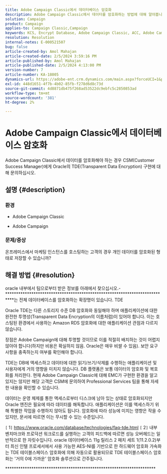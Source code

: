 ```yaml
---
title: Adobe Campaign Classic에서 데이터베이스 암호화
description: Adobe Campaign Classic에서 데이터를 암호화하는 방법에 대해 알아봅니다. oracle의 투명한 데이터 암호화(TDE)를 사용합니다.
solution: Campaign
product: Campaign
applies-to: Campaign Classic,Campaign
keywords: KCS, Encrypt Database, Adobe Campaign Classic, ACC, Adobe Campaign, FAQ, Oracle, Oracle TDE
resolution: Resolution
internal-notes: E-000521507
bug: false
article-created-by: Amol Mahajan
article-created-date: 2/5/2024 3:59:16 PM
article-published-by: Amol Mahajan
article-published-date: 2/5/2024 4:13:00 PM
version-number: 7
article-number: KA-18005
dynamics-url: https://adobe-ent.crm.dynamics.com/main.aspx?forceUCI=1&pagetype=entityrecord&etn=knowledgearticle&id=4e81807d-3fc4-ee11-9079-6045bd0063aa
exl-id: 448d1651-4f7b-4b02-85fb-f278d6d8c73d
source-git-commit: 4d8871db475f268ad53522dc9ebfc5c2850853ad
workflow-type: tm+mt
source-wordcount: '381'
ht-degree: 2%

---
```


# Adobe Campaign Classic에서 데이터베이스 암호화


Adobe Campaign Classic에서 데이터를 암호화해야 하는 경우 CSM(Customer Success Manager)에게 Oracle의 TDE(Transparent Data Encryption) 구현에 대해 문의하십시오.

## 설명 {#description}


### <b>환경</b>

- Adobe Campaign Classic


- Adobe Campaign




### <b>문제/증상</b>

온프레미스에서 마케팅 인스턴스를 호스팅하는 고객의 경우 개인 데이터를 암호화된 형태로 저장할 수 있습니까?


## 해결 방법 {#resolution}


oracle 내부에서 팀으로부터 받은 정보를 아래에서 찾으십시오.- \*\*\*\*\*\*\*\*\*\*\*\*\*\*\*\*\*\*\*\*\*\*\*\*\*\*\*\*\*\*\*\*\*\*\*\*\*\*\*\*\*\*\*\*\*\*\*\*\*\*\*\*\*\*\*\*\*\*\*\*\*\*\*\*\*\*\*\*\*\*\*\*\*\*\*는 전체 데이터베이스를 암호화하는 확장명이 있습니다. TDE

Oracle TDE는 다른 스토리지 수준 DB 암호화와 동일해야 하며 애플리케이션에 대한 완전한 투명성(Transparent Data Encryption의 이름처럼)이 있어야 합니다. 이는 호스팅된 환경에서 사용하는 Amazon RDS 암호화에 대한 애플리케이션 관점과 다르지 않습니다.

장점은 Adobe Campaign에 대해 투명할 것이므로 이를 적절히 배치하는 것이 어렵지 않아야 합니다(하지만 비용은 확실하지 않음. Oracle은 매우 비쌀 수 있음). 보안 요구 사항을 충족하는지 여부를 확인해야 합니다.

TDE는 DB에 액세스하고 데이터에 대한 읽기/쓰기/삭제를 수행하는 애플리케이션 및 사용자에게 거의 영향을 미치지 않습니다. DB 플랫폼은 보통 데이터의 암호화 및 복호화를 처리한다. 현재 Adobe Campaign Classic에 대해 EMC가 구현한 환경을 알고 있지는 않지만 해당 고객은 CSM에 문의하여 Professional Services 팀을 통해 자세한 내용을 확인할 수 있습니다.

데이터는 운영 체제를 통한 액세스로부터 디스크에 남아 있는 상태로 암호화되지만 Oracle 엔진은 필요에 따라 데이터를 해독합니다. 애플리케이션은 이를 액세스하기 위해 특별한 작업을 수행하지 않아도 됩니다. 암호화에 따라 성능에 미치는 영향은 작을 수 있지만, 문서에 따르면 이는 무시할 수 있는 수준입니다.

`[` 1`]`  https://www.oracle.com/database/technologies/faq-tde.html
`[` 2`]`  내부 벤치마크와 프로덕션 워크로드를 실행하는 고객의 피드백에 따르면 성능 오버헤드는 일반적으로 한 자릿수입니다. oracle 데이터베이스 11g 릴리스 2 패치 세트 1(11.2.0.2)부터 최신 인텔 프로세서에서 사용 가능한 AES-NI를 기반으로 한 하드웨어 암호화 가속화는 TDE 테이블스페이스 암호화에 의해 자동으로 활용되므로 TDE 테이블스페이스 암호화는 &#39;거의 0에 가까운&#39; 암호화 솔루션으로 간주됩니다.

\*\*\*\*\*\*\*\*\*\*\*\*\*\*\*\*\*\*\*\*\*\*\*\*\*\*\*\*\*\*\*\*\*\*\*\*\*\*\*\*\*\*\*\*\*\*\*\*\*\*\*\*\*\*\*\*\*\*\*\*\*\*\*\*\*\*\*\*\*

